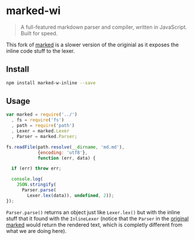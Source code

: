 # marked-wi

> A full-featured markdown parser and compiler, written in JavaScript. Built
> for speed.

This fork of [marked](https://github.com/chjj/marked) is a slower version of the originial as it exposes the inline code stuff to the lexer.

## Install

``` bash
npm install marked-w-inline --save
```

## Usage

```javascript
var marked = require('../')
  , fs = require('fs')
  , path = require('path')
  , Lexer = marked.Lexer
  , Parser = marked.Parser;

fs.readFile(path.resolve(__dirname, 'md.md'),
            {encoding: 'utf8'},
            function (err, data) {

  if (err) throw err;

  console.log(
    JSON.stringify(
      Parser.parse(
        Lexer.lex(data)), undefined, 2));
});
```
`Parser.parse()` returns an object just like `Lexer.lex()` but with the inline stuff that it found with the `InlineLexer` (notice that the `Parser` in the [original marked](https://github.com/chjj/marked) would return the rendered text, which is completly different from what we are doing here).
